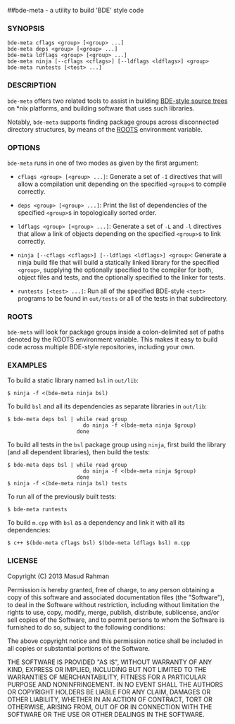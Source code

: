 ##bde-meta - a utility to build 'BDE' style code

### SYNOPSIS

`bde-meta cflags <group> [<group> ...]`<br/>
`bde-meta deps <group> [<group> ...]`<br/>
`bde-meta ldflags <group> [<group> ...]`<br/>
`bde-meta ninja [--cflags <cflags>] [--ldflags <ldflags>] <group>`<br/>
`bde-meta runtests [<test> ...]`

### DESCRIPTION

`bde-meta` offers two related tools to assist in building [BDE-style source
trees](https://github.com/bloomberg/bsl) on *nix platforms, and building
software that uses such libraries.

Notably, `bde-meta` supports finding package groups across disconnected
directory structures, by means of the [ROOTS](#roots) environment variable.

### OPTIONS

`bde-meta` runs in one of two modes as given by the first argument:

  * `cflags <group> [<group> ...]`:
    Generate a set of `-I` directives that will allow a compilation unit
    depending on the specified `<group>`s to compile correctly.

  * `deps <group> [<group> ...]`:
    Print the list of dependencies of the specified `<group>`s in topologically
    sorted order.

  * `ldflags <group> [<group> ...]`:
    Generate a set of `-L` and `-l` directives that allow a link of objects
    depending on the specified `<group>`s to link correctly.

  * `ninja [--cflags <cflags>] [--ldflags <ldflags>] <group>`:
    Generate a ninja build file that will build a statically linked library for
    the specified `<group>`, supplying the optionally specified <cflags> to the
    compiler for both, object files and tests, and the optionally specified
    <ldflags> to the linker for tests.

  * `runtests [<test> ...]`:
    Run all of the specified BDE-style `<test>` programs to be found in
    `out/tests` or all of the tests in that subdirectory.

### ROOTS
<a name="roots"></a>

`bde-meta` will look for package groups inside a colon-delimited set of paths
denoted by the ROOTS environment variable. This makes it easy to build code
across multiple BDE-style repositories, including your own.

### EXAMPLES

To build a static library named `bsl` in `out/lib`:

    $ ninja -f <(bde-meta ninja bsl)

To build `bsl` and all its dependencies as separate libraries in `out/lib`:

    $ bde-meta deps bsl | while read group
                            do ninja -f <(bde-meta ninja $group)
                          done

To build all tests in the `bsl` package group using `ninja`, first build the
library (and all dependent libraries), then build the tests:

    $ bde-meta deps bsl | while read group
                            do ninja -f <(bde-meta ninja $group)
                          done
    $ ninja -f <(bde-meta ninja bsl) tests

To run all of the previously built tests:

    $ bde-meta runtests

To build `m.cpp` with `bsl` as a dependency and link it with all its
dependencies:

    $ c++ $(bde-meta cflags bsl) $(bde-meta ldflags bsl) m.cpp

### LICENSE

Copyright (C) 2013 Masud Rahman

Permission is hereby granted, free of charge, to any person obtaining a copy of
this software and associated documentation files (the "Software"), to deal in
the Software without restriction, including without limitation the rights to
use, copy, modify, merge, publish, distribute, sublicense, and/or sell copies
of the Software, and to permit persons to whom the Software is furnished to do
so, subject to the following conditions:

The above copyright notice and this permission notice shall be included in all
copies or substantial portions of the Software.

THE SOFTWARE IS PROVIDED "AS IS", WITHOUT WARRANTY OF ANY KIND, EXPRESS OR
IMPLIED, INCLUDING BUT NOT LIMITED TO THE WARRANTIES OF MERCHANTABILITY,
FITNESS FOR A PARTICULAR PURPOSE AND NONINFRINGEMENT. IN NO EVENT SHALL THE
AUTHORS OR COPYRIGHT HOLDERS BE LIABLE FOR ANY CLAIM, DAMAGES OR OTHER
LIABILITY, WHETHER IN AN ACTION OF CONTRACT, TORT OR OTHERWISE, ARISING FROM,
OUT OF OR IN CONNECTION WITH THE SOFTWARE OR THE USE OR OTHER DEALINGS IN THE
SOFTWARE.

